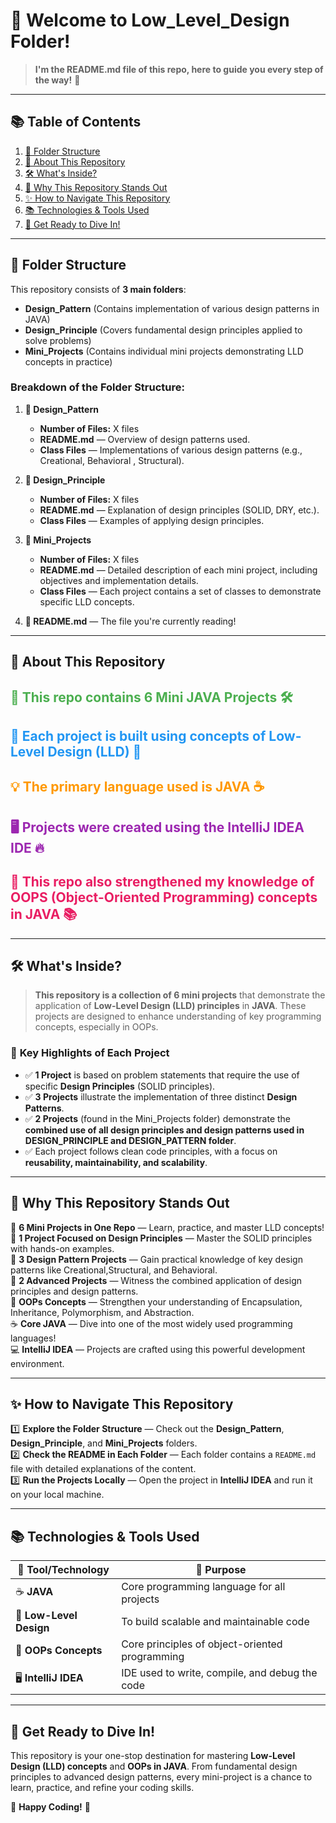 # 📘 **Welcome to Low_Level_Design Folder!**
> **I'm the README.md file of this repo, here to guide you every step of the way!** 🚀

---

## 📚 **Table of Contents**
1. [📂 Folder Structure](#-folder-structure)
2. [🌟 About This Repository](#-about-this-repository)
3. [🛠️ What's Inside?](#-whats-inside)
4. [🚀 Why This Repository Stands Out](#-why-this-repository-stands-out)
5. [✨ How to Navigate This Repository](#-how-to-navigate-this-repository)
6. [📚 Technologies & Tools Used](#-technologies--tools-used)
7. [🎉 Get Ready to Dive In!](#-get-ready-to-dive-in)

---

## 📂 **Folder Structure**

This repository consists of **3 main folders**:
- **Design_Pattern** (Contains implementation of various design patterns in JAVA)
- **Design_Principle** (Covers fundamental design principles applied to solve problems)
- **Mini_Projects** (Contains individual mini projects demonstrating LLD concepts in practice)

### **Breakdown of the Folder Structure**:
1. **📁 Design_Pattern**
    - **Number of Files:** X files
    - **README.md** — Overview of design patterns used.
    - **Class Files** — Implementations of various design patterns (e.g., Creational, Behavioral , Structural).

2. **📁 Design_Principle**
    - **Number of Files:** X files
    - **README.md** — Explanation of design principles (SOLID, DRY, etc.).
    - **Class Files** — Examples of applying design principles.

3. **📁 Mini_Projects**
    - **Number of Files:** X files
    - **README.md** — Detailed description of each mini project, including objectives and implementation details.
    - **Class Files** — Each project contains a set of classes to demonstrate specific LLD concepts.

4. **📄 README.md** — The file you're currently reading!

---

## 🌟 **About This Repository**

<h2 style="color:#4CAF50;"> 📂 This repo contains <b>6 Mini JAVA Projects</b> 🛠️</h2>  
<h2 style="color:#2196F3;"> 🚀 Each project is built using concepts of <b>Low-Level Design (LLD)</b> 📐</h2>  
<h2 style="color:#FF9800;"> 💡 The primary language used is <b>JAVA</b> ☕</h2>  
<h2 style="color:#9C27B0;"> 🖥️ Projects were created using the <b>IntelliJ IDEA</b> IDE 🔥</h2>  
<h2 style="color:#E91E63;"> 📘 This repo also strengthened my knowledge of <b>OOPS (Object-Oriented Programming)</b> concepts in JAVA 📚</h2>  

---

## 🛠️ **What's Inside?**

> **This repository is a collection of 6 mini projects** that demonstrate the application of **Low-Level Design (LLD) principles** in **JAVA**. These projects are designed to enhance understanding of key programming concepts, especially in OOPs.

### 📝 **Key Highlights of Each Project**
- ✅ **1 Project** is based on problem statements that require the use of specific **Design Principles** (SOLID principles).
- ✅ **3 Projects** illustrate the implementation of three distinct **Design Patterns**.
- ✅ **2 Projects** (found in the Mini_Projects folder) demonstrate the **combined use of all design principles and design patterns used in DESIGN_PRINCIPLE and DESIGN_PATTERN folder**.
- ✅ Each project follows clean code principles, with a focus on **reusability, maintainability, and scalability**.

---

## 🚀 **Why This Repository Stands Out**

🎉 **6 Mini Projects in One Repo** — Learn, practice, and master LLD concepts!  
🔧 **1 Project Focused on Design Principles** — Master the SOLID principles with hands-on examples.  
📘 **3 Design Pattern Projects** — Gain practical knowledge of key design patterns like Creational,Structural, and Behavioral.  
📂 **2 Advanced Projects** — Witness the combined application of design principles and design patterns.  
📘 **OOPs Concepts** — Strengthen your understanding of Encapsulation, Inheritance, Polymorphism, and Abstraction.  
☕ **Core JAVA** — Dive into one of the most widely used programming languages!  
💻 **IntelliJ IDEA** — Projects are crafted using this powerful development environment.

---

## ✨ **How to Navigate This Repository**

1️⃣ **Explore the Folder Structure** — Check out the **Design_Pattern**, **Design_Principle**, and **Mini_Projects** folders.  
2️⃣ **Check the README in Each Folder** — Each folder contains a `README.md` file with detailed explanations of the content.  
3️⃣ **Run the Projects Locally** — Open the project in **IntelliJ IDEA** and run it on your local machine.

---

## 📚 **Technologies & Tools Used**

| 🔧 **Tool/Technology**  | 📘 **Purpose** |
|-----------------------|---------------------|
| ☕ **JAVA**             | Core programming language for all projects |
| 📐 **Low-Level Design** | To build scalable and maintainable code  |
| 🧱 **OOPs Concepts**    | Core principles of object-oriented programming |
| 🖥️ **IntelliJ IDEA**    | IDE used to write, compile, and debug the code  |

---

## 🎉 **Get Ready to Dive In!**

This repository is your one-stop destination for mastering **Low-Level Design (LLD) concepts** and **OOPs in JAVA**. From fundamental design principles to advanced design patterns, every mini-project is a chance to learn, practice, and refine your coding skills.

🚀 **Happy Coding!** 🚀
